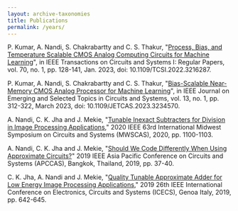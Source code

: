 ```yaml
---
layout: archive-taxonomies
title: Publications
permalink: /years/
---
```


P. Kumar, A. Nandi, S. Chakrabartty and C. S. Thakur, "[Process, Bias, and Temperature Scalable CMOS Analog Computing Circuits for Machine Learning][p4]", in IEEE Transactions on Circuits and Systems I: Regular Papers, vol. 70, no. 1, pp. 128-141, Jan. 2023, doi: 10.1109/TCSI.2022.3216287.

P. Kumar, A. Nandi, S. Chakrabartty and C. S. Thakur, "[Bias-Scalable Near-Memory CMOS Analog Processor for Machine Learning][p5]", in IEEE Journal on Emerging and Selected Topics in Circuits and Systems, vol. 13, no. 1, pp. 312-322, March 2023, doi: 10.1109/JETCAS.2023.3234570.

 A. Nandi, C. K. Jha and J. Mekie, "[Tunable Inexact Subtracters for Division in Image Processing Applications][p1]," 2020 IEEE 63rd International Midwest Symposium on Circuits and Systems (MWSCAS), 2020, pp. 1100-1103.

 A. Nandi, C. K. Jha and J. Mekie, "[Should We Code Differently When Using Approximate Circuits?][p2]" 2019 IEEE Asia Pacific Conference on Circuits and Systems (APCCAS), Bangkok, Thailand, 2019, pp. 37-40.

 C. K. Jha, A. Nandi and J. Mekie, "[Quality Tunable Approximate Adder for Low Energy Image Processing Applications][p3]," 2019 26th IEEE International Conference on Electronics, Circuits and Systems (ICECS), Genoa Italy, 2019, pp. 642-645.

 [p1]:https://ieeexplore.ieee.org/stamp/stamp.jsp?tp=&arnumber=9184460
 [p2]:https://ieeexplore.ieee.org/stamp/stamp.jsp?tp=&arnumber=8953113
 [p3]:https://ieeexplore.ieee.org/stamp/stamp.jsp?tp=&arnumber=8965205
 [p4]:https://ieeexplore.ieee.org/document/9934009
 [p5]:https://ieeexplore.ieee.org/document/10007808